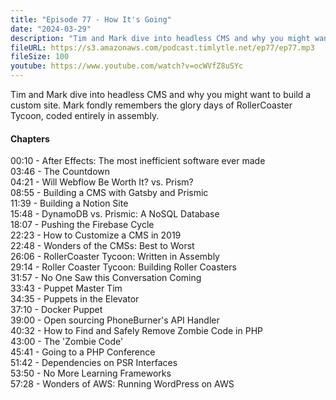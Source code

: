 ```yaml
---
title: "Episode 77 - How It's Going"
date: "2024-03-29"
description: "Tim and Mark dive into headless CMS and why you might want to build a custom site. Mark fondly remembers the glory days of RollerCoaster Tycoon, coded entirely in assembly."
fileURL: https://s3.amazonaws.com/podcast.timlytle.net/ep77/ep77.mp3
fileSize: 100
youtube: https://www.youtube.com/watch?v=ocWVfZ8uSYc
---
```


Tim and Mark dive into headless CMS and why you might want to build a custom site. Mark fondly remembers the glory days of RollerCoaster Tycoon, coded entirely in assembly. 

#### Chapters

00:10 - After Effects: The most inefficient software ever made    
03:46 - The Countdown  
04:21 - Will Webflow Be Worth It? vs. Prism?  
08:55 - Building a CMS with Gatsby and Prismic  
11:39 - Building a Notion Site  
15:48 - DynamoDB vs. Prismic: A NoSQL Database  
18:07 - Pushing the Firebase Cycle  
22:23 - How to Customize a CMS in 2019  
22:48 - Wonders of the CMSs: Best to Worst  
26:06 - RollerCoaster Tycoon: Written in Assembly  
29:14 - Roller Coaster Tycoon: Building Roller Coasters  
31:57 - No One Saw this Conversation Coming  
33:43 - Puppet Master Tim  
34:35 - Puppets in the Elevator  
37:10 - Docker Puppet  
39:00 - Open sourcing PhoneBurner's API Handler  
40:32 - How to Find and Safely Remove Zombie Code in PHP  
43:00 - The 'Zombie Code'  
45:41 - Going to a PHP Conference  
51:42 - Dependencies on PSR Interfaces  
53:50 - No More Learning Frameworks  
57:28 - Wonders of AWS: Running WordPress on AWS  












